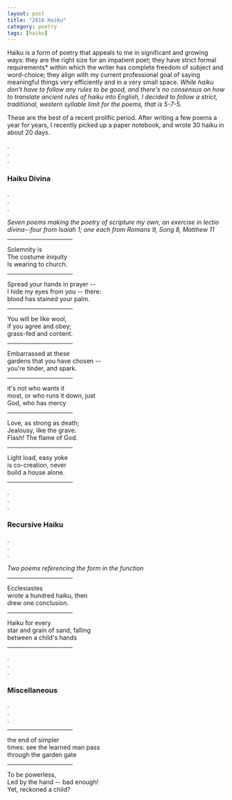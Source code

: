 ```yaml
---
layout: post
title: "2016 Haiku"
category: poetry
tags: [haiku]
---
```


Haiku is a form of poetry that appeals to me in significant and growing ways: they are the right size for an impatient poet; they have strict formal requirements* within which the writer has complete freedom of subject and word-choice; they align with my current professional goal of saying meaningful things very efficiently and in a very small space. *While haiku don't have to follow any rules to be good, and there's no consensus on how to translate ancient rules of haiku into English, I decided to follow a strict, traditional, western syllable limit for the poems, that is 5-7-5.*

These are the best of a recent prolific period. After writing a few poems a year for years, I recently picked up a paper notebook, and wrote 30 haiku in about 20 days. 

.  
.  
.

### Haiku Divina

.  
.  
.  

*Seven poems making the poetry of scripture my own, an exercise in lectio divina--four from Isaiah 1; one each from Romans 9, Song 8, Matthew 11*

<hr width="30%" />

Solemnity is \
The costume iniquity \
Is wearing to church.

<hr width="30%" />

Spread your hands in prayer --  \
I hide my eyes from you -- there: \
blood has stained your palm.

<hr width="30%" />

You will be like wool, \
if you agree and obey; \
grass-fed and content.

<hr width="30%" />

Embarrassed at these \
gardens that you have chosen -- \
you're tinder, and spark.

<hr width="30%" />

it's not who wants it \
most, or who runs it down, just \
God, who has mercy

<hr width="30%" />

Love, as strong as death; \
Jealousy, like the grave. \
Flash! The flame of God.

<hr width="30%" />

Light load, easy yoke \
is co-creation, never \
build a house alone.

<hr width="30%" />

.  
.  
. 

### Recursive Haiku

.  
.  
.  

*Two poems referencing the form in the function*

<hr width="30%" />

Ecclesiastes \
wrote a hundred haiku, then \
drew one conclusion.

<hr width="30%" />

Haiku for every \
star and grain of sand, falling \
between a child's hands

<hr width="30%" />

.  
.  
.

### Miscellaneous

.  
.  
.

<hr width="30%" />

the end of simpler \
times: see the learned man pass \
through the garden gate 

<hr width="30%" />

To be powerless, \
Led by the hand -- bad enough! \
Yet, reckoned a child? 

